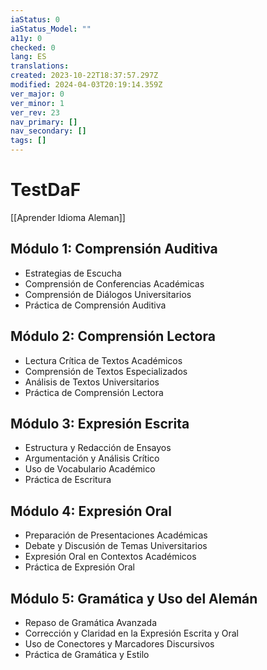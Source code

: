 ```yaml
---
iaStatus: 0
iaStatus_Model: ""
a11y: 0
checked: 0
lang: ES
translations: 
created: 2023-10-22T18:37:57.297Z
modified: 2024-04-03T20:19:14.359Z
ver_major: 0
ver_minor: 1
ver_rev: 23
nav_primary: []
nav_secondary: []
tags: []
---
```

# TestDaF

[[Aprender Idioma Aleman]]

## Módulo 1: Comprensión Auditiva

- Estrategias de Escucha
- Comprensión de Conferencias Académicas
- Comprensión de Diálogos Universitarios
- Práctica de Comprensión Auditiva

## Módulo 2: Comprensión Lectora

- Lectura Crítica de Textos Académicos
- Comprensión de Textos Especializados
- Análisis de Textos Universitarios
- Práctica de Comprensión Lectora

## Módulo 3: Expresión Escrita

- Estructura y Redacción de Ensayos
- Argumentación y Análisis Crítico
- Uso de Vocabulario Académico
- Práctica de Escritura

## Módulo 4: Expresión Oral

- Preparación de Presentaciones Académicas
- Debate y Discusión de Temas Universitarios
- Expresión Oral en Contextos Académicos
- Práctica de Expresión Oral

## Módulo 5: Gramática y Uso del Alemán

- Repaso de Gramática Avanzada
- Corrección y Claridad en la Expresión Escrita y Oral
- Uso de Conectores y Marcadores Discursivos
- Práctica de Gramática y Estilo


